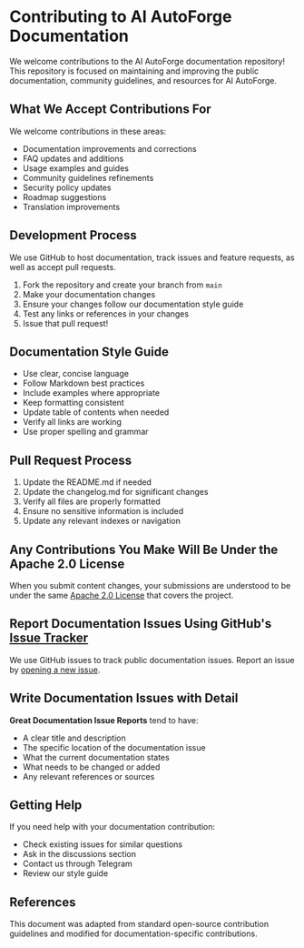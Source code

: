 # Contributing to AI AutoForge Documentation

We welcome contributions to the AI AutoForge documentation repository! This repository is focused on maintaining and improving the public documentation, community guidelines, and resources for AI AutoForge.

## What We Accept Contributions For

We welcome contributions in these areas:

- Documentation improvements and corrections
- FAQ updates and additions
- Usage examples and guides
- Community guidelines refinements
- Security policy updates
- Roadmap suggestions
- Translation improvements

## Development Process

We use GitHub to host documentation, track issues and feature requests, as well as accept pull requests.

1. Fork the repository and create your branch from `main`
2. Make your documentation changes
3. Ensure your changes follow our documentation style guide
4. Test any links or references in your changes
5. Issue that pull request!

## Documentation Style Guide

- Use clear, concise language
- Follow Markdown best practices
- Include examples where appropriate
- Keep formatting consistent
- Update table of contents when needed
- Verify all links are working
- Use proper spelling and grammar

## Pull Request Process

1. Update the README.md if needed
2. Update the changelog.md for significant changes
3. Verify all files are properly formatted
4. Ensure no sensitive information is included
5. Update any relevant indexes or navigation

## Any Contributions You Make Will Be Under the Apache 2.0 License

When you submit content changes, your submissions are understood to be under the same [Apache 2.0 License](http://choosealicense.com/licenses/apache-2.0/) that covers the project.

## Report Documentation Issues Using GitHub's [Issue Tracker](https://github.com/margusmartsepp/AI-AutoForge/issues)

We use GitHub issues to track public documentation issues. Report an issue by [opening a new issue](https://github.com/margusmartsepp/AI-AutoForge/issues/new).

## Write Documentation Issues with Detail

**Great Documentation Issue Reports** tend to have:

- A clear title and description
- The specific location of the documentation issue
- What the current documentation states
- What needs to be changed or added
- Any relevant references or sources

## Getting Help

If you need help with your documentation contribution:

- Check existing issues for similar questions
- Ask in the discussions section
- Contact us through Telegram
- Review our style guide

## References

This document was adapted from standard open-source contribution guidelines and modified for documentation-specific contributions.
